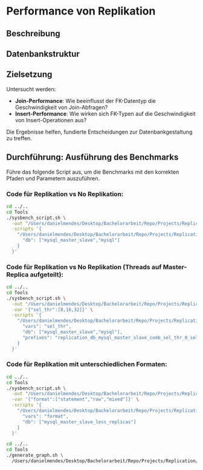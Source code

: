 # Performance von Replikation
## Beschreibung

## Datenbankstruktur

## Zielsetzung
Untersucht werden:
- **Join-Performance**: Wie beeinflusst der FK-Datentyp die Geschwindigkeit von Join-Abfragen?
- **Insert-Performance**: Wie wirken sich FK-Typen auf die Geschwindigkeit von Insert-Operationen aus?

Die Ergebnisse helfen, fundierte Entscheidungen zur Datenbankgestaltung zu treffen.

## Durchführung: Ausführung des Benchmarks

Führe das folgende Script aus, um die Benchmarks mit den korrekten Pfaden und Parametern auszuführen.

### Code für Replikation vs No Replikation:
```bash
cd ../..
cd Tools
./sysbench_script.sh \
  -out "/Users/danielmendes/Desktop/Bachelorarbeit/Repo/Projects/Replication/Output" \
  -scripts '{
    "/Users/danielmendes/Desktop/Bachelorarbeit/Repo/Projects/Replication/Scripts/replication": {
      "db": ["mysql_master_slave","mysql"]
    }
  }'
```

### Code für Replikation vs No Replikation (Threads auf Master-Replica aufgeteilt):
```bash
cd ../..
cd Tools
./sysbench_script.sh \
  -out "/Users/danielmendes/Desktop/Bachelorarbeit/Repo/Projects/Replication/Output" \
  -var '{"sel_thr":[8,16,32]}' \
  -scripts '{
    "/Users/danielmendes/Desktop/Bachelorarbeit/Repo/Projects/Replication/Scripts/replication": {
      "vars": "sel_thr",
      "db": ["mysql_master_slave","mysql"],
      "prefixes": "replication_db_mysql_master_slave_comb_sel_thr_8_select,replication_db_mysql_master_slave_comb_sel_thr_16_select,replication_db_mysql_master_slave_comb_sel_thr_32_select"
    }
  }'
```

### Code für Replikation mit unterschiedlichen Formaten:
```bash
cd ../..
cd Tools
./sysbench_script.sh \
  -out "/Users/danielmendes/Desktop/Bachelorarbeit/Repo/Projects/Replication/Output" \
  -var '{"format":["statement","row","mixed"]}' \
  -scripts '{
    "/Users/danielmendes/Desktop/Bachelorarbeit/Repo/Projects/Replication/Scripts/replication": {
      "vars": "format",
      "db": ["mysql_master_slave_less_replicas"]
    }
  }'
```

```bash
cd ../..
cd Tools
./generate_graph.sh \
  /Users/danielmendes/Desktop/Bachelorarbeit/Repo/Projects/Replication/Output
```